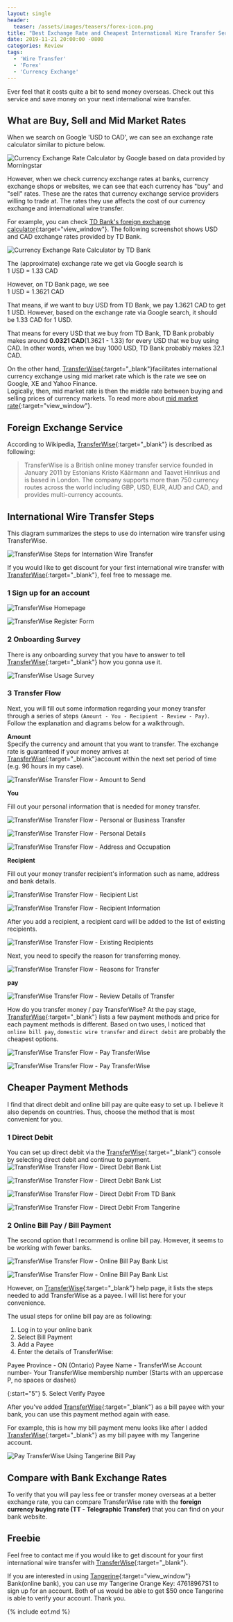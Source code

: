 ```yaml
---
layout: single
header: 
  teaser: /assets/images/teasers/forex-icon.png
title: "Best Exchange Rate and Cheapest International Wire Transfer Service"
date: 2019-11-21 20:00:00 -0800
categories: Review
tags: 
  - 'Wire Transfer'
  - 'Forex'
  - 'Currency Exchange'
---
```


Ever feel that it costs quite a bit to send money overseas. Check out this service and save money on your next international wire transfer.

## What are Buy, Sell and Mid Market Rates
When we search on Google 'USD to CAD', we can see an exchange rate calculator similar to picture below. 

![Currency Exchange Rate Calculator by Google based on data provided by Morningstar](/assets/images/2019-11-21-best-exchange-rate-and-cheapest-international-wire-transfer-service/exchange-rate-on-google-search-morningstar.png)

However, when we check currency exchange rates at banks, currency exchange shops or websites, we can see that each currency has "buy" and "sell" rates. These are the rates that currency exchange service providers willing to trade at. The rates they use affects the cost of our currency exchange and international wire transfer. 

For example, you can check [TD Bank's foreign exchange calculator](https://tool.td.com/fxcal/#/fxcalculator){:target="view_window"}. The following screenshot shows USD and CAD exchange rates provided by TD Bank.

![Currency Exchange Rate Calculator by TD Bank](/assets/images/2019-11-21-best-exchange-rate-and-cheapest-international-wire-transfer-service/td-bank-exchange-rate-calculator.png)

The (approximate) exchange rate we get via Google search is     
1 USD = 1.33 CAD    

However, on TD Bank page, we see  
1 USD = 1.3621 CAD    

That means, if we want to buy USD from TD Bank, we pay 1.3621 CAD to get 1 USD. However, based on the exchange rate via Google search, it should be 1.33 CAD for 1 USD. 

That means for every USD that we buy from TD Bank, TD Bank probably makes around **0.0321 CAD**(1.3621 - 1.33) for every USD that we buy using CAD. In other words, when we buy 1000 USD, TD Bank probably makes 32.1 CAD.

On the other hand, [TransferWise](http://bit.ly/jun-transferwise){:target="_blank"}facilitates international currency exchange using mid market rate which is the rate we see on Google, XE and Yahoo Finance.   
Logically, then, mid market rate is then the middle rate between buying and selling prices of currency markets. To read more about [mid market rate](https://transferwise.com/gb/mid-market-rate){:target="view_window"}.

## Foreign Exchange Service
According to Wikipedia, [TransferWise](http://bit.ly/jun-transferwise){:target="_blank"} is described as following:  

> TransferWise is a British online money transfer service founded in January 2011 by Estonians Kristo Käärmann and Taavet Hinrikus and is based in London. The company supports more than 750 currency routes across the world including GBP, USD, EUR, AUD and CAD, and provides multi-currency accounts.

## International Wire Transfer Steps
This diagram summarizes the steps to use do internation wire transfer using TransferWise.  

![TransferWise Steps for Internation Wire Transfer](/assets/images/2019-11-21-best-exchange-rate-and-cheapest-international-wire-transfer-service/transferwise-steps-for-internationational-wire-transfer.png)

If you would like to get discount for your first international wire transfer with [TransferWise](http://bit.ly/jun-transferwise){:target="_blank"}, feel free to message me.  

### 1 Sign up for an account
![TransferWise Homepage](/assets/images/2019-11-21-best-exchange-rate-and-cheapest-international-wire-transfer-service/transferwise-homepage-and-register.png)

![TransferWise Register Form](/assets/images/2019-11-21-best-exchange-rate-and-cheapest-international-wire-transfer-service/transferwise-signup-form.png)

### 2 Onboarding Survey
There is any onboarding survey that you have to answer to tell [TransferWise](http://bit.ly/jun-transferwise){:target="_blank"} how you gonna use it.  

![TransferWise Usage Survey](/assets/images/2019-11-21-best-exchange-rate-and-cheapest-international-wire-transfer-service/transferwise-usage-survey.png)

### 3 Transfer Flow
Next, you will fill out some information regarding your money transfer through a series of steps `(Amount - You - Recipient - Review - Pay)`. Follow the explanation and diagrams below for a walkthrough.  

**Amount**  
Specify the currency and amount that you want to transfer. The exchange rate is guaranteed if your money arrives at [TransferWise](http://bit.ly/jun-transferwise){:target="_blank"}account within the next set period of time (e.g. 96 hours in my case).   

![TransferWise Transfer Flow - Amount to Send](/assets/images/2019-11-21-best-exchange-rate-and-cheapest-international-wire-transfer-service/transferwise-transfer-flow-amount-to-send.png)

**You**    

Fill out your personal information that is needed for money transfer.  

![TransferWise Transfer Flow - Personal or Business Transfer](/assets/images/2019-11-21-best-exchange-rate-and-cheapest-international-wire-transfer-service/transferwise-transfer-flow-personal-or-business-transfer.png)

![TransferWise Transfer Flow - Personal Details](/assets/images/2019-11-21-best-exchange-rate-and-cheapest-international-wire-transfer-service/transferwise-transfer-flow-fill-in-personal-details.png)

![TransferWise Transfer Flow - Address and Occupation](/assets/images/2019-11-21-best-exchange-rate-and-cheapest-international-wire-transfer-service/transferwise-transfer-flow-personal-details.png)

**Recipient**   

Fill out your money transfer recipient's information such as name, address and bank details.    

![TransferWise Transfer Flow - Recipient List](/assets/images/2019-11-21-best-exchange-rate-and-cheapest-international-wire-transfer-service/transferwise-transfer-flow-recipient-list.png)

![TransferWise Transfer Flow - Recipient Information](/assets/images/2019-11-21-best-exchange-rate-and-cheapest-international-wire-transfer-service/transferwise-transfer-flow-recipient-information.png)

After you add a recipient, a recipient card will be added to the list of existing recipients.

![TransferWise Transfer Flow - Existing Recipients](/assets/images/2019-11-21-best-exchange-rate-and-cheapest-international-wire-transfer-service/transferwise-transfer-flow-recipient-added.png)

Next, you need to specify the reason for transferring money. 

![TransferWise Transfer Flow - Reasons for Transfer](/assets/images/2019-11-21-best-exchange-rate-and-cheapest-international-wire-transfer-service/transferwise-transfer-flow-transfer-reasons.png)

**pay**

![TransferWise Transfer Flow - Review Details of Transfer](/assets/images/2019-11-21-best-exchange-rate-and-cheapest-international-wire-transfer-service/transferwise-transfer-flow-review-details-of-transfer.png)

How do you transfer money / pay TransferWise? At the pay stage, [TransferWise](http://bit.ly/jun-transferwise){:target="_blank"} lists a few payment methods and price for each payment methods is different. Based on two uses, I noticed that `online bill pay`, `domestic wire transfer` and `direct debit` are probably the cheapest options.  

![TransferWise Transfer Flow - Pay TransferWise](/assets/images/2019-11-21-best-exchange-rate-and-cheapest-international-wire-transfer-service/transferwise-transfer-flow-pay-transferwise.png)

![TransferWise Transfer Flow - Pay TransferWise](/assets/images/2019-11-21-best-exchange-rate-and-cheapest-international-wire-transfer-service/transferwise-transfer-flow-pay-transferwise-2.png)

## Cheaper Payment Methods
I find that direct debit and online bill pay are quite easy to set up. I believe it also depends on countries. Thus, choose the method that is most convenient for you.  

### 1 Direct Debit
You can set up direct debit via the [TransferWise](http://bit.ly/jun-transferwise){:target="_blank"} console by selecting direct debit and continue to payment.  
![TransferWise Transfer Flow - Direct Debit Bank List](/assets/images/2019-11-21-best-exchange-rate-and-cheapest-international-wire-transfer-service/transferwise-transfer-flow-direct-debit-bank-list.png)

![TransferWise Transfer Flow - Direct Debit Bank List](/assets/images/2019-11-21-best-exchange-rate-and-cheapest-international-wire-transfer-service/transferwise-transfer-flow-direct-debit-bank-list-2.png)

![TransferWise Transfer Flow - Direct Debit From TD Bank](/assets/images/2019-11-21-best-exchange-rate-and-cheapest-international-wire-transfer-service/transferwise-transfer-flow-direct-debit-from-td-bank.png)


![TransferWise Transfer Flow - Direct Debit From Tangerine](/assets/images/2019-11-21-best-exchange-rate-and-cheapest-international-wire-transfer-service/transferwise-transfer-flow-direct-debit-from-tangerine-bank.png)

### 2 Online Bill Pay / Bill Payment
The second option that I recommend is online bill pay. However, it seems to be working with fewer banks. 

![TransferWise Transfer Flow - Online Bill Pay Bank List](/assets/images/2019-11-21-best-exchange-rate-and-cheapest-international-wire-transfer-service/transferwise-transfer-flow-online-bill-pay-bank-list.png)

![TransferWise Transfer Flow - Online Bill Pay Bank List](/assets/images/2019-11-21-best-exchange-rate-and-cheapest-international-wire-transfer-service/transferwise-transfer-flow-online-bill-pay-using-tangerine-bank.png)

However, on [TransferWise](http://bit.ly/jun-transferwise){:target="_blank"} help page, it lists the steps needed to add TransferWise as a payee. I will list here for your convenience. 

The usual steps for online bill pay are as following:  

1. Log in to your online bank
2. Select Bill Payment 
3. Add a Payee
4. Enter the details of TransferWise:

Payee Province - ON (Ontario)
Payee Name - TransferWise
Account number- Your TransferWise membership number (Starts with an uppercase P, no spaces or dashes)  

{:start="5"}
5. Select Verify Payee

After you've added [TransferWise](http://bit.ly/jun-transferwise){:target="_blank"} as a bill payee with your bank, you can use this payment method again with ease.

For example, this is how my bill payment menu looks like after I added [TransferWise](http://bit.ly/jun-transferwise){:target="_blank"} as my bill payee with my Tangerine account.

![Pay TransferWise Using Tangerine Bill Pay](/assets/images/2019-11-21-best-exchange-rate-and-cheapest-international-wire-transfer-service/tangerine-bill-payment-menu-after-adding-transferwise-as-bill-payee.png)

## Compare with Bank Exchange Rates
To verify that you will pay less fee or transfer money overseas at a better exchange rate, you can compare TransferWise rate with the **foreign currency buying rate (TT - Telegraphic Transfer)** that you can find on your bank website.

## Freebie
Feel free to contact me if you would like to get discount for your first international wire transfer with [TransferWise](http://bit.ly/jun-transferwise){:target="_blank"}. 

If you are interested in using [Tangerine](https://www.tangerine.ca/en){:target="view_window"} Bank(online bank), you can use my Tangerine Orange Key: 47618967S1 to sign up for an account. Both of us would be able to get $50 once Tangerine is able to verify your account. Thank you.   

{% include eof.md %}